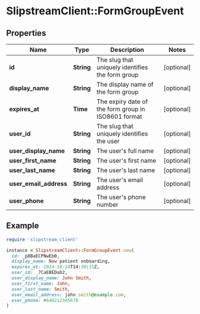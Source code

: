 # SlipstreamClient::FormGroupEvent

## Properties

| Name | Type | Description | Notes |
| ---- | ---- | ----------- | ----- |
| **id** | **String** | The slug that uniquely identifies the form group | [optional] |
| **display_name** | **String** | The display name of the form group | [optional] |
| **expires_at** | **Time** | The expiry date of the form group in ISO8601 format | [optional] |
| **user_id** | **String** | The slug that uniquely identifies the user | [optional] |
| **user_display_name** | **String** | The user&#39;s full name | [optional] |
| **user_first_name** | **String** | The user&#39;s first name | [optional] |
| **user_last_name** | **String** | The user&#39;s last name | [optional] |
| **user_email_address** | **String** | The user&#39;s email address | [optional] |
| **user_phone** | **String** | The user&#39;s phone number | [optional] |

## Example

```ruby
require 'slipstream_client'

instance = SlipstreamClient::FormGroupEvent.new(
  id: _p8BaECPNwEb0,
  display_name: New patient onboarding,
  expires_at: 2024-10-24T14:30:15Z,
  user_id: _7CaEBEDab2,
  user_display_name: John Smith,
  user_first_name: John,
  user_last_name: Smith,
  user_email_address: john.smith@example.com,
  user_phone: +640212345678
)
```

